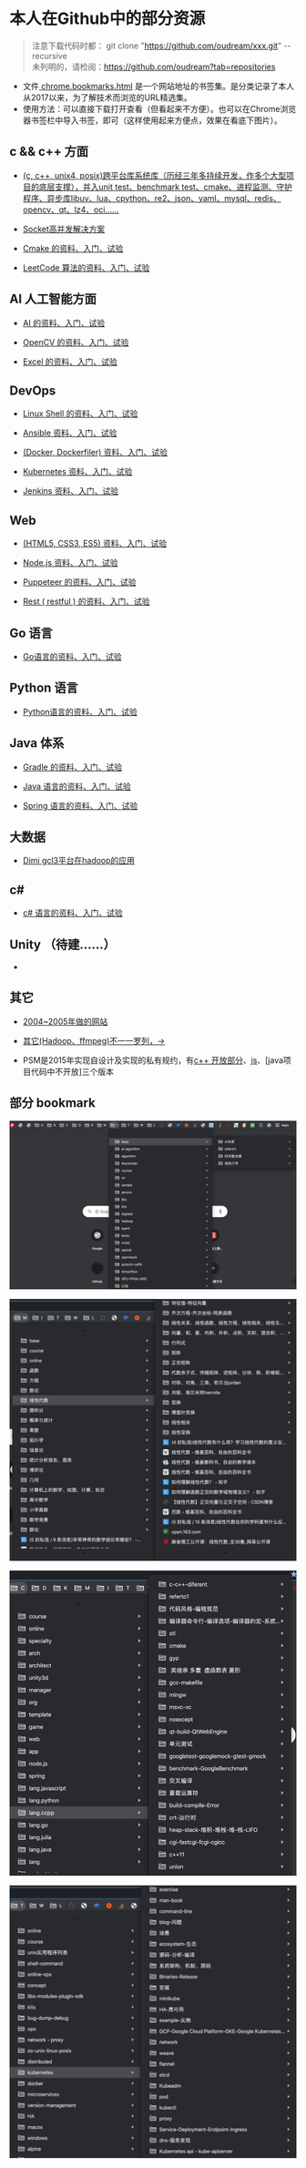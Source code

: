 

# 本人在Github中的部分资源 
> 注意下载代码时都： git clone "https://github.com/oudream/xxx.git" --recursive  
> 未列明的，请检阅：https://github.com/oudream?tab=repositories

- 文件[ chrome.bookmarks.html](https://github.com/oudream/bookmarks) 是一个网站地址的书签集。是分类记录了本人从2017以来，为了解技术而浏览的URL精选集。  
- 使用方法：可以直接下载打开查看（但看起来不方便）。也可以在Chrome浏览器书签栏中导入书签，即可（这样使用起来方便点，效果在看底下图片）。

## c && c++ 方面

- [(c, c++, unix4, posix)跨平台库系统库（历经三年多持续开发，作多个大型项目的底层支撑），并入unit test、benchmark test、cmake、进程监测、守护程序、异步库libuv、lua、cpython、re2、json、yaml、mysql、redis、opencv、qt、lz4、oci……](https://github.com/oudream/ccxx)

- [Socket高并发解决方案](https://github.com/oudream/hello-socket-model)                                                 

- [Cmake 的资料、入门、试验](https://github.com/oudream/hello-cmake)

- [LeetCode 算法的资料、入门、试验](https://github.com/oudream/leetcode)

## AI 人工智能方面

- [AI 的资料、入门、试验](https://github.com/oudream/hello-ai)

- [OpenCV 的资料、入门、试验](https://github.com/oudream/hello-opencv)

- [Excel 的资料、入门、试验](https://github.com/oudream/hello-excel)

## DevOps 

- [Linux Shell 的资料、入门、试验](https://github.com/oudream/hello-docker)

- [Ansible 资料、入门、试验](https://github.com/oudream/hello-ansible)

- [(Docker, Dockerfiler) 资料、入门、试验](https://github.com/oudream/hello-docker)

- [Kubernetes 资料、入门、试验](https://github.com/oudream/hello-kubernetes)

- [Jenkins 资料、入门、试验](https://github.com/oudream/hello-jenkins)

## Web

- [(HTML5, CSS3, ES5) 资料、入门、试验](https://github.com/oudream/hello-web)

- [Node.js 资料、入门、试验](https://github.com/oudream/hello-nodejs)

- [Puppeteer 的资料、入门、试验](https://github.com/oudream/hello-java)

- [Rest ( restful ) 的资料、入门、试验](https://github.com/oudream/hello-rest)

## Go 语言

- [Go语言的资料、入门、试验](https://github.com/oudream/hello-go)

## Python 语言

- [Python语言的资料、入门、试验](https://github.com/oudream/hello-python)

## Java 体系
- [Gradle 的资料、入门、试验](https://github.com/oudream/hello-gradle)

- [Java 语言的资料、入门、试验](https://github.com/oudream/hello-java)

- [Spring 语言的资料、入门、试验](https://github.com/oudream/hello-spring)

## 大数据
- [Dimi gcl3平台在hadoop的应用](https://github.com/oudream/dimi)

## c# 
- [c# 语言的资料、入门、试验](https://github.com/oudream/hello-csharp)

## Unity （待建……）

- []()

## 其它
- [2004~2005年做的网站](https://github.com/oudream/wwwroot)

- [其它(Hadoop、ffmpeg)不一一罗列，->](https://github.com/oudream)

- PSM是2015年实现自设计及实现的私有规约，有[c++ 开放部分](https://github.com/oudream/ccxx/blob/master/ccxx/cxpacket.h)、[js](https://github.com/oudream/hello-nodejs/blob/master/3rd/csm-3/protocol_psm.js)、[java项目代码中不开放]三个版本

## 部分 bookmark

![](./images/Snipaste_2020-02-21_12-57-56.jpg)

![](./images/Snipaste_2020-02-21_12-58-58.jpg)

![](./images/Snipaste_2020-02-21_12-59-23.jpg)

![](./images/Snipaste_2020-02-21_13-00-42.jpg)
